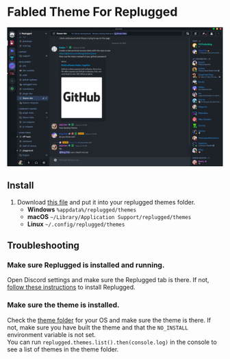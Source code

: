 # Fabled Theme For Replugged

<img src="./assets/image.png">

## Install

1. Download [this file](https://github.com/Teltta/fabled-theme/releases/latest/download/dev.Teltta.Fabled.asar) and put it into your replugged themes folder.
    - **Windows** `%appdata%/replugged/themes`
    - **macOS** `~/Library/Application Support/replugged/themes`
    - **Linux** `~/.config/replugged/themes`

## Troubleshooting

### Make sure Replugged is installed and running.

Open Discord settings and make sure the Replugged tab is there. If not,
[follow these instructions](https://github.com/replugged-org/replugged#installation) to install
Replugged.

### Make sure the theme is installed.

Check the [theme folder](https://github.com/replugged-org/replugged#installing-plugins-and-themes)
for your OS and make sure the theme is there. If not, make sure you have built the theme and that
the `NO_INSTALL` environment variable is not set.  
You can run `replugged.themes.list().then(console.log)` in the console to see a list of themes in
the theme folder.
